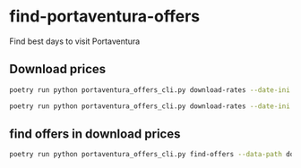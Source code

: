 # find-portaventura-offers
Find best days to visit Portaventura

## Download prices
```bash
poetry run python portaventura_offers_cli.py download-rates --date-ini 2023-10-02 --date-end 2023-10-05 --adults 2 --children 2 --children-ages 6,10 
```

```bash
poetry run python portaventura_offers_cli.py download-rates --date-ini 2023-10-02 --date-end 2023-10-05
```

## find offers in download prices
```bash
poetry run python portaventura_offers_cli.py find-offers --data-path downloaded_data/20231002.json
```